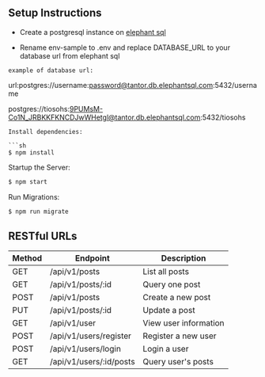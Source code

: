 ## Setup Instructions

* Create a postgresql instance on [elephant sql](elephantsql.com)

* Rename env-sample to .env and replace DATABASE_URL to your database url from elephant sql

```example of database url:```

url:postgres://username:password@tantor.db.elephantsql.com:5432/username 

postgres://tiosohs:9PUMsM-Co1N_JRBKKFKNCDJwWHetgl@tantor.db.elephantsql.com:5432/tiosohs

```
Install dependencies:

```sh
$ npm install
```

Startup the Server:

```sh
$ npm start
```

Run Migrations:

```sh
$ npm run migrate
```

## RESTful URLs

| Method | Endpoint | Description
| --- | --- | -- |
| GET | /api/v1/posts | List all posts |
| GET | /api/v1/posts/:id | Query one post |
| POST | /api/v1/posts | Create a new post |
| PUT | /api/v1/posts/:id | Update a post |
| GET | /api/v1/user | View user information |
| POST | /api/v1/users/register | Register a new user |
| POST | /api/v1/users/login | Login a user |
| GET | /api/v1/users/:id/posts | Query user's posts |
